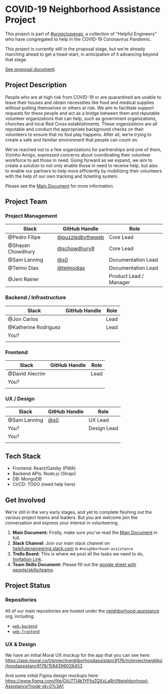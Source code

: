 # COVID-19 Neighborhood Assistance Project

This project is part of [#projectopenair](https://www.projectopenair.org/),
a collection of "Helpful Engineers"
who have congregated to help in the COVID-19 Coronavirus Pandemic.

This project is currently still in the proposal stage,
but we're already marching ahead to get a head-start,
in anticipation of it advancing beyond that stage.

[See proposal document](https://github.com/Helpful-Engineers/resources/blob/master/software/proposals/neighbourhood_assistance.md).

## Project Description

People who are at high risk from COVID-19 or are quarantined are unable to leave their houses and obtain necessities like food and medical supplies without putting themselves or others at risk. We aim to facilitate support requests for these people and act as a bridge between them and reputable volunteer organizations that can help, such as government organizations, churches and local Red Cross establishments. These organizations are all reputable and conduct the appropriate background checks on their volunteers to ensure that no foul play happens. After all, we’re trying to create a safe and familiar environment that people can count on.

We’ve reached out to a few organizations for partnerships and one of them, Vizinho Amigo, expressed concerns about coordinating their volunteer workforce to aid those in need. Going forward as we expand, we aim to create a solution to not only enable those in need to receive help, but also to enable our partners to help more efficiently by mobilizing their volunteers with the help of our own tracking and ticketing system.

Please see the [Main Document](https://docs.google.com/document/d/1sdKn4K2cJfs3yRD1Xl4iGxLw9T3bNI2TeSHNygV22vQ/edit#heading=h.3kjpfzif6i5g)
for more information.

## Project Team

### Project Management

| Slack              | GitHub Handle                                          | Role                   |
|--------------------|--------------------------------------------------------|------------------------|
| @Pedro Filipe      | [@puzzledbytheweb](https://github.com/puzzledbytheweb) | Core Lead              |
| @Shayan Chowdhury  | [@schowdhury8](https://github.com/schowdhury8)         | Core Lead              |
| @Sam Lanning       | [@s0](https://github.com/s0)                           | Documentation Lead     |
| @Telmo Dias        | [@telmodias](https://github.com/telmodias)             | Documentation Lead     |
| @Jeni Rainer       |         | Product Lead / Manager |

### Backend / Infrastructure

| Slack                | GitHub Handle                                          | Role |
|----------------------|--------------------------------------------------------|------|
| @Jon Carlos          |                                                        | Lead |
| @Katherine Rodriguez |                                                        | Lead |
| You?                 |                                                        |      |
|                      |                                                        |      |

### Frontend

| Slack                | GitHub Handle                                          | Role |
|----------------------|--------------------------------------------------------|------|
| @David Alecrim       |                                                        | Lead |
| You?                 |                                                        |      |
|                      |                                                        |      |

### UX / Design

| Slack                | GitHub Handle                                          | Role        |
|----------------------|--------------------------------------------------------|-------------|
| @Sam Lanning         |  [@s0](https://github.com/s0)                          | UX Lead     |
| You?                 |                                                        | Design Lead |
| You?                 |                                                        |             |
|                      |                                                        |             |

## Tech Stack

* Frontend: React/Gatsby (PWA)
* Backend APIs: Node.js (Strapi)
* DB: MongoDB
* CI/CD: TODO (need help here)

## Get Involved

We're still in the very early stages,
and yet to complete fleshing out the various project teams and leaders.
But you are welcome join the conversation and express your interest in
volunteering.

1. **Main Document:** Firstly, make sure you've read the
  [Main Document](https://docs.google.com/document/d/1sdKn4K2cJfs3yRD1Xl4iGxLw9T3bNI2TeSHNygV22vQ/edit#heading=h.3kjpfzif6i5g)
  in full.
2. **Slack Channel**: Join our main slack channel on
  [helpfulengineering.slack.com](https://helpfulengineering.slack.com/) is
  `#neighborhood-assistance`
3. **Trello Board:** This is where we post all the tasks we need to do,
  [Invitation Link](https://trello.com/invite/b/2QLITR5U/4375c4a349da8a7a88d8302368899a62/neighbourhood-assistance).
4. **Team Skills Document:** Please fill out the
  [google sheet with people/skills/teams](https://docs.google.com/spreadsheets/d/1HOhIguRcVHtiFq7fGSgdDP_XMhWLiDh_PsFm0X7U_8c/edit#gid=0).

## Project Status

### Repositories

All of our main repositories are hosted under the
[neighborhood-assistance](https://github.com/neighborhood-assistance) org,
including:
  * [`web-backend`](https://github.com/neighborhood-assistance/web-backend)
  * [`web-frontend`](https://github.com/neighborhood-assistance/web-frontend)

### UX & Design

We have an initial Mural UX mockup for the app that you can see here:
https://app.mural.co/t/projectneighborhoodassistanc9176/m/projectneighborhoodassistanc9176/1584396026453

And some initial Figma design mockups here: https://www.figma.com/file/OiU7Tl4k1YFfqZQXxLaRrl/Neighborhood-Assistance?node-id=0%3A1



